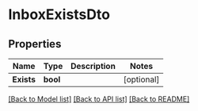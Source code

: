 # InboxExistsDto

## Properties

Name | Type | Description | Notes
------------ | ------------- | ------------- | -------------
**Exists** | **bool** |  | [optional] 

[[Back to Model list]](../README#documentation-for-models) [[Back to API list]](../README#documentation-for-api-endpoints) [[Back to README]](../README)



